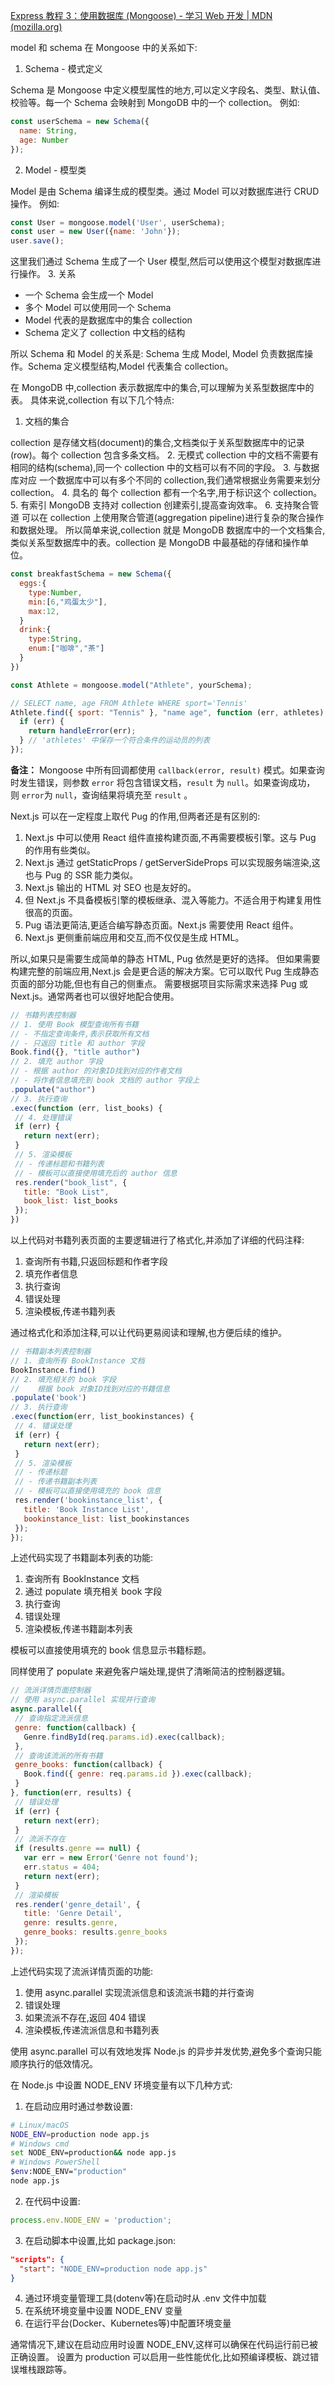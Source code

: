 

[Express 教程 3：使用数据库 (Mongoose) - 学习 Web 开发 | MDN (mozilla.org)](https://developer.mozilla.org/zh-CN/docs/Learn/Server-side/Express_Nodejs/mongoose)

model 和 schema 在 Mongoose 中的关系如下:

1. Schema - 模式定义

Schema 是 Mongoose 中定义模型属性的地方,可以定义字段名、类型、默认值、校验等。每一个 Schema 会映射到 MongoDB 中的一个 collection。
例如:

```js
const userSchema = new Schema({
  name: String,
  age: Number
});
```

2. Model - 模型类

Model 是由 Schema 编译生成的模型类。通过 Model 可以对数据库进行 CRUD 操作。
例如:

```js
const User = mongoose.model('User', userSchema);
const user = new User({name: 'John'});
user.save(); 
```

这里我们通过 Schema 生成了一个 User 模型,然后可以使用这个模型对数据库进行操作。
3. 关系

- 一个 Schema 会生成一个 Model
- 多个 Model 可以使用同一个 Schema
- Model 代表的是数据库中的集合 collection
- Schema 定义了 collection 中文档的结构

所以 Schema 和 Model 的关系是:
Schema 生成 Model, Model 负责数据库操作。Schema 定义模型结构,Model 代表集合 collection。

在 MongoDB 中,collection 表示数据库中的集合,可以理解为关系型数据库中的表。
具体来说,collection 有以下几个特点:

1. 文档的集合

collection 是存储文档(document)的集合,文档类似于关系型数据库中的记录(row)。每个 collection 包含多条文档。
2. 无模式
collection 中的文档不需要有相同的结构(schema),同一个 collection 中的文档可以有不同的字段。
3. 与数据库对应
一个数据库中可以有多个不同的 collection,我们通常根据业务需要来划分 collection。
4. 具名的
每个 collection 都有一个名字,用于标识这个 collection。
5. 有索引
MongoDB 支持对 collection 创建索引,提高查询效率。
6. 支持聚合管道
可以在 collection 上使用聚合管道(aggregation pipeline)进行复杂的聚合操作和数据处理。
所以简单来说,collection 就是 MongoDB 数据库中的一个文档集合,类似关系型数据库中的表。collection 是 MongoDB 中最基础的存储和操作单位。

```js
const breakfastSchema = new Schema({
  eggs:{
    type:Number,
    min:[6,"鸡蛋太少"],
    max:12,
  }
  drink:{
    type:String,
    enum:["咖啡","茶"]
  }
})

```

```js
const Athlete = mongoose.model("Athlete", yourSchema);

// SELECT name, age FROM Athlete WHERE sport='Tennis'
Athlete.find({ sport: "Tennis" }, "name age", function (err, athletes) {
  if (err) {
    return handleError(err);
  } // 'athletes' 中保存一个符合条件的运动员的列表
});

```

**备注：** Mongoose 中所有回调都使用 `callback(error, result)` 模式。如果查询时发生错误，则参数 `error` 将包含错误文档，`result` 为 `null`。如果查询成功，则 `error`为 `null`，查询结果将填充至 `result` 。

Next.js 可以在一定程度上取代 Pug 的作用,但两者还是有区别的:

1. Next.js 中可以使用 React 组件直接构建页面,不再需要模板引擎。这与 Pug 的作用有些类似。
2. Next.js 通过 getStaticProps / getServerSideProps 可以实现服务端渲染,这也与 Pug 的 SSR 能力类似。
3. Next.js 输出的 HTML 对 SEO 也是友好的。
4. 但 Next.js 不具备模板引擎的模板继承、混入等能力。不适合用于构建复用性很高的页面。
5. Pug 语法更简洁,更适合编写静态页面。Next.js 需要使用 React 组件。
6. Next.js 更侧重前端应用和交互,而不仅仅是生成 HTML。

所以,如果只是需要生成简单的静态 HTML, Pug 依然是更好的选择。
但如果需要构建完整的前端应用,Next.js 会是更合适的解决方案。它可以取代 Pug 生成静态页面的部分功能,但也有自己的侧重点。
需要根据项目实际需求来选择 Pug 或 Next.js。通常两者也可以很好地配合使用。

```js
// 书籍列表控制器
// 1. 使用 Book 模型查询所有书籍
// - 不指定查询条件,表示获取所有文档
// - 只返回 title 和 author 字段
Book.find({}, "title author") 
// 2. 填充 author 字段
// - 根据 author 的对象ID找到对应的作者文档
// - 将作者信息填充到 book 文档的 author 字段上 
.populate("author")  
// 3. 执行查询
.exec(function (err, list_books) {
 // 4. 处理错误
 if (err) {
   return next(err);
 }
 // 5. 渲染模板
 // - 传递标题和书籍列表
 // - 模板可以直接使用填充后的 author 信息
 res.render("book_list", { 
   title: "Book List",
   book_list: list_books 
 });
})
```

以上代码对书籍列表页面的主要逻辑进行了格式化,并添加了详细的代码注释:

1. 查询所有书籍,只返回标题和作者字段
2. 填充作者信息
3. 执行查询
4. 错误处理
5. 渲染模板,传递书籍列表

通过格式化和添加注释,可以让代码更易阅读和理解,也方便后续的维护。

```js
// 书籍副本列表控制器
// 1. 查询所有 BookInstance 文档
BookInstance.find()
// 2. 填充相关的 book 字段  
//    根据 book 对象ID找到对应的书籍信息
.populate('book')  
// 3. 执行查询
.exec(function(err, list_bookinstances) {
 // 4. 错误处理
 if (err) {
   return next(err); 
 }
 // 5. 渲染模板
 // - 传递标题
 // - 传递书籍副本列表
 // - 模板可以直接使用填充的 book 信息
 res.render('bookinstance_list', {
   title: 'Book Instance List',
   bookinstance_list: list_bookinstances
 });
});
```

上述代码实现了书籍副本列表的功能:

1. 查询所有 BookInstance 文档
2. 通过 populate 填充相关 book 字段
3. 执行查询
4. 错误处理
5. 渲染模板,传递书籍副本列表

模板可以直接使用填充的 book 信息显示书籍标题。

同样使用了 populate 来避免客户端处理,提供了清晰简洁的控制器逻辑。

```js
// 流派详情页面控制器
// 使用 async.parallel 实现并行查询
async.parallel({
 // 查询指定流派信息
 genre: function(callback) {
   Genre.findById(req.params.id).exec(callback);
 },
 // 查询该流派的所有书籍
 genre_books: function(callback) {
   Book.find({ genre: req.params.id }).exec(callback); 
 }
}, function(err, results) {
 // 错误处理
 if (err) {
   return next(err);
 }
 // 流派不存在
 if (results.genre == null) {
   var err = new Error('Genre not found');
   err.status = 404;
   return next(err);
 }
 // 渲染模板
 res.render('genre_detail', { 
   title: 'Genre Detail',
   genre: results.genre,
   genre_books: results.genre_books
 });
});
```

上述代码实现了流派详情页面的功能:

1. 使用 async.parallel 实现流派信息和该流派书籍的并行查询
2. 错误处理
3. 如果流派不存在,返回 404 错误
4. 渲染模板,传递流派信息和书籍列表

使用 async.parallel 可以有效地发挥 Node.js 的异步并发优势,避免多个查询只能顺序执行的低效情况。

在 Node.js 中设置 NODE_ENV 环境变量有以下几种方式:

1. 在启动应用时通过参数设置:

```bash
# Linux/macOS
NODE_ENV=production node app.js
# Windows cmd
set NODE_ENV=production&& node app.js
# Windows PowerShell
$env:NODE_ENV="production" 
node app.js
```

2. 在代码中设置:

```js
process.env.NODE_ENV = 'production';
```

3. 在启动脚本中设置,比如 package.json:

```json
"scripts": {
  "start": "NODE_ENV=production node app.js"
}
```

4. 通过环境变量管理工具(dotenv等)在启动时从 .env 文件中加载
5. 在系统环境变量中设置 NODE_ENV 变量
6. 在运行平台(Docker、Kubernetes等)中配置环境变量

通常情况下,建议在启动应用时设置 NODE_ENV,这样可以确保在代码运行前已被正确设置。
设置为 production 可以启用一些性能优化,比如预编译模板、跳过错误堆栈跟踪等。
